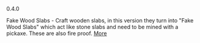 0.4.0

Fake Wood Slabs - Craft wooden slabs, in this version they turn into "Fake Wood Slabs" which act like stone slabs and need to be mined with a pickaxe. These are also fire proof. [More](https://github.com/ToxicAbsence/More-Info/blob/main/Fake%20Wood%20Slabs)
